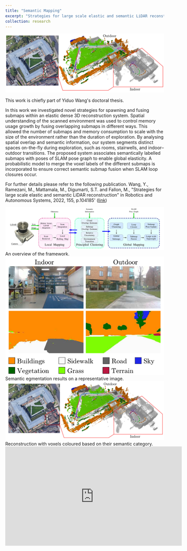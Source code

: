 ```yaml
---
title: "Semantic Mapping"
excerpt: "Strategies for large scale elastic and semantic LiDAR reconstruction.<br/> <img src='/images/semantic-mapping.png'>"
collection: research
---
```


<img src='/images/semantic-mapping.png'>

This work is chiefly part of Yiduo Wang's doctoral thesis.

In this work we investigated novel strategies for spawning and fusing submaps within an elastic dense 3D reconstruction system. Spatial understanding of the scanned environment was used to control memory usage growth by fusing overlapping submaps in different ways. This allowed the number of submaps and memory consumption to scale with the size of the environment rather than the duration of exploration. By analysing spatial overlap and semantic information, our system segments distinct spaces on-the-fly during exploration, such as rooms, stairwells, and indoor–outdoor transitions. The proposed system associates semantically labelled submaps with poses of SLAM pose graph to enable global elasticity. A probabilistic model to merge the voxel labels of the different submaps is incorporated to ensure correct semantic submap fusion when SLAM loop closures occur. 

For further details please refer to the following publication.
Wang, Y., Ramezani, M., Mattamala, M., Digumarti, S.T. and Fallon, M., "Strategies for large scale elastic and semantic LiDAR reconstruction" in Robotics and Autonomous Systems, 2022, 155, p.104185' ([link](https://www.sciencedirect.com/science/article/pii/S0921889022001075))

<img src='/images/semantic-mapping-overview.png'>
An overview of the framework.

<img src='/images/semantic-mapping-segmentation.png'>
Semantic egmentation results on a representative image.

<img src='/images/semantic-mapping-result.png'>
Reconstruction with voxels coloured based on their semantic category.


<iframe width="560" height="315" src="https://www.youtube.com/embed/GwS2KqP3lLo" title="YouTube video player" frameborder="0" allow="accelerometer; autoplay; clipboard-write; encrypted-media; gyroscope; picture-in-picture; web-share" allowfullscreen></iframe>